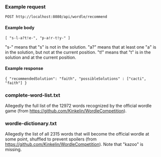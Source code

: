 
### Example request

`POST http://localhost:8080/api/wordle/recommend
`

#### Example body

`[
  "s-l-a?t!e-",
  "p-a!r-t!y-"
]`

"s-" means that "s" is not in the solution.
"a?" means that at least one "a" is in the solution, but not at the current position.
"t!" means that "t" is in the solution and at the current position.

#### Example response

`{
  "recommendedSolution": "faith",
  "possibleSolutions" : ["cacti", "faith"]
}`

### complete-word-list.txt 
Allegedly the full list of the 12972 words recognized by the official wordle game (from https://github.com/Kinkelin/WordleCompetition).

### wordle-dictionary.txt
Allegedly the list of all 2315 words that will become the official wordle at some point, shuffled to prevent spoilers (from https://github.com/Kinkelin/WordleCompetition).
Note that "kazoo" is missing.